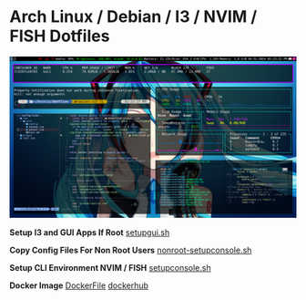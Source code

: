 # Arch Linux / Debian / I3 / NVIM / FISH Dotfiles

![](./demo.png)

**Setup I3 and GUI Apps If Root**
[setupgui.sh](https://github.com/sheeeeee33eeesh/DotFiles/blob/master/scripts/setupgui.sh)

**Copy Config Files For Non Root Users**
[nonroot-setupconsole.sh](https://github.com/sheeeeee33eeesh/DotFiles/blob/master/scripts/nonroot-setupconsole)

**Setup CLI Environment NVIM / FISH**
[setupconsole.sh](https://github.com/sheeeeee33eeesh/DotFiles/blob/master/scripts/setupgui.sh)

**Docker Image**
[DockerFile](https://github.com/sheeeeee33eeesh/DotFiles/blob/master/setupconsole.sh)
[dockerhub](https://hub.docker.com/r/tylber5338/shee3eeeshkali)
